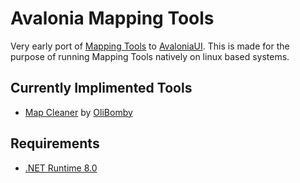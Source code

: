 # Avalonia Mapping Tools 

Very early port of [Mapping Tools](https://github.com/OliBomby/Mapping_Tools) to [AvaloniaUI](https://www.avaloniaui.net/).
This is made for the purpose of running Mapping Tools natively on linux based systems.

## Currently Implimented Tools
- [Map Cleaner](https://github.com/OliBomby/Map-Cleaner) by [OliBomby](https://github.com/OliBomby) 

## Requirements
- [.NET Runtime 8.0](https://dotnet.microsoft.com/en-us/download/dotnet/8.0)

